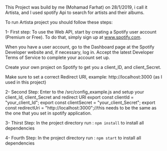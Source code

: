 This Project was build by me (Mohamad Farhat) on 28/1/2019, i call it Artista, and I used spotify Api to search for artists and their albums.

To run Artista project you should follow these steps:

1- First step:
To use the Web API, start by creating a Spotify user account (Premium or Free). To do that, simply sign up at www.spotify.com.

When you have a user account, go to the Dashboard page at the Spotify Developer website and, if necessary, log in. Accept the latest Developer Terms of Service to complete your account set up. 

Create your own project on Spotify to get you a client_ID, and client_Secret.

Make sure to set a correct Redirect URI, example: http://localhost:3000 (as I used in this project)

2- Second Step:
Enter to the /src/config_example.js
and setup your client_Id, client_Secret and redirect URI
export const clientId = "your_client_Id";
export const clientSecret = "your_client_Secret";
export const redirectUri = "http://localhost:3000";//this needs to be the same as the one that you set in spotify application.

3- Thirst Step: In the project directory run : `npm install` to install all dependencies

4- Fourth Step: In the project directory run : `npm start` to install all dependencies
